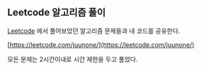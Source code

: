 ## Leetcode 알고리즘 풀이

[Leetcode](https://leetcode.com/) 에서
풀어보았던 알고리즘 문제들과 내 코드를 공유한다.  

[https://leetcode.com/juunone/](https://leetcode.com/juunone/)

모든 문제는 2시간이내로 시간 제한을 두고 풀었다.
